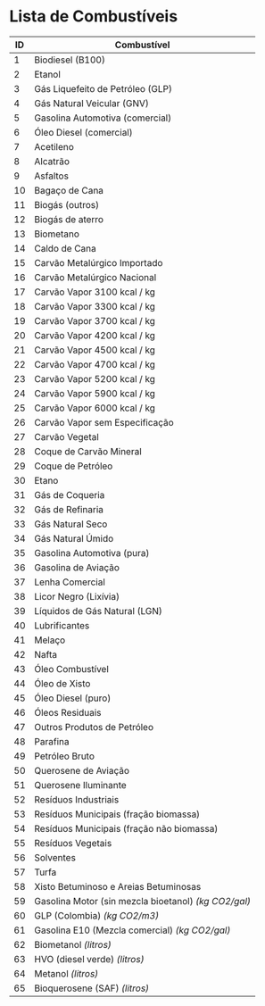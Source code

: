 # Lista de Combustíveis

|ID|Combustível|
|---|---|
1|Biodiesel (B100)|
2|Etanol|
3|Gás Liquefeito de Petróleo (GLP)|
4|Gás Natural Veicular (GNV)|
5|Gasolina Automotiva (comercial)|
6|Óleo Diesel (comercial)|
7|Acetileno|
8|Alcatrão|
9|Asfaltos|
10|Bagaço de Cana|
11|Biogás (outros)|
12|Biogás de aterro|
13|Biometano|
14|Caldo de Cana|
15|Carvão Metalúrgico Importado|
16|Carvão Metalúrgico Nacional|
17|Carvão Vapor 3100 kcal / kg|
18|Carvão Vapor 3300 kcal / kg|
19|Carvão Vapor 3700 kcal / kg|
20|Carvão Vapor 4200 kcal / kg|
21|Carvão Vapor 4500 kcal / kg|
22|Carvão Vapor 4700 kcal / kg|
23|Carvão Vapor 5200 kcal / kg|
24|Carvão Vapor 5900 kcal / kg|
25|Carvão Vapor 6000 kcal / kg|
26|Carvão Vapor sem Especificação|
27|Carvão Vegetal|
28|Coque de Carvão Mineral|
29|Coque de Petróleo|
30|Etano|
31|Gás de Coqueria|
32|Gás de Refinaria|
33|Gás Natural Seco|
34|Gás Natural Úmido|
35|Gasolina Automotiva (pura)|
36|Gasolina de Aviação|
37|Lenha Comercial|
38|Licor Negro (Lixívia)|
39|Líquidos de Gás Natural (LGN)|
40|Lubrificantes|
41|Melaço|
42|Nafta|
43|Óleo Combustível|
44|Óleo de Xisto|
45|Óleo Diesel (puro)|
46|Óleos Residuais|
47|Outros Produtos de Petróleo|
48|Parafina|
49|Petróleo Bruto|
50|Querosene de Aviação|
51|Querosene Iluminante|
52|Resíduos Industriais|
53|Resíduos Municipais (fração biomassa)|
54|Resíduos Municipais (fração não biomassa)|
55|Resíduos Vegetais|
56|Solventes|
57|Turfa|
58|Xisto Betuminoso e Areias Betuminosas|
59|Gasolina Motor (sin mezcla bioetanol) _(kg CO2/gal)_|
60|GLP (Colombia) _(kg CO2/m3)_|
61|Gasolina E10 (Mezcla comercial) _(kg CO2/gal)_|
62|Biometanol _(litros)_|
63|HVO (diesel verde) _(litros)_|
64|Metanol _(litros)_|
65|Bioquerosene (SAF) _(litros)_|
